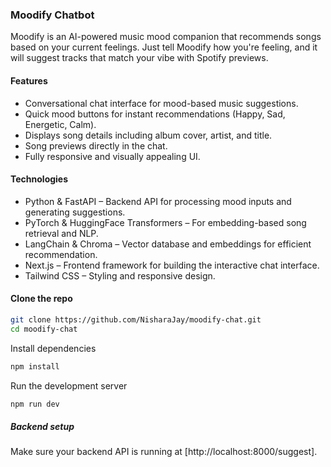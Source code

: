 ### Moodify Chatbot
Moodify is an AI-powered music mood companion that recommends songs based on your current feelings. Just tell Moodify how you're feeling, and it will suggest tracks that match your vibe with Spotify previews.

#### Features
- Conversational chat interface for mood-based music suggestions.
- Quick mood buttons for instant recommendations (Happy, Sad, Energetic, Calm).
- Displays song details including album cover, artist, and title.
- Song previews directly in the chat.
- Fully responsive and visually appealing UI.

#### Technologies
- Python & FastAPI – Backend API for processing mood inputs and generating suggestions.
- PyTorch & HuggingFace Transformers – For embedding-based song retrieval and NLP.
- LangChain & Chroma – Vector database and embeddings for efficient recommendation.
- Next.js – Frontend framework for building the interactive chat interface.
- Tailwind CSS – Styling and responsive design.

#### Clone the repo
```bash
git clone https://github.com/NisharaJay/moodify-chat.git
cd moodify-chat
```
Install dependencies
```bash
npm install
```
Run the development server
```bash
npm run dev
```

##### Backend setup
Make sure your backend API is running at [http://localhost:8000/suggest].
